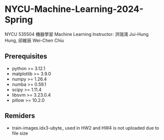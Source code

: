 # NYCU-Machine-Learning-2024-Spring
NYCU 535504 機器學習 Machine Learning
Instructor: 洪瑞鴻 Jui-Hung Hung, 邱維辰 Wei-Chen Chiu

## Prerequisites
* python >= 3.12.1
* matplotlib >= 3.9.0
* numpy >= 1.26.4
* numba >= 0.59.1
* scipy >= 1.11.4
* libsvm >= 3.23.0.4
* pillow >= 10.2.0

## Remiders
* train-images.idx3-ubyte_ used in HW2 and HW4 is not uploaded due to file size
